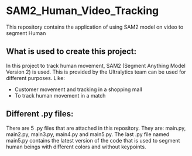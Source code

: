 # SAM2_Human_Video_Tracking
This repository contains the application of using SAM2 model on video to segment Human

## What is used to create this project:
In this project to track human movement, SAM2 (Segment Anything Model Version 2) is used. This is provided by the Ultralytics team can be used for different purposes. Like:
- Customer movement and tracking in a shopping mall
- To track human movement in a match

## Different .py files:
There are 5 .py files that are attached in this repository. They are: main.py, main2.py, main3.py, main4.py and main5.py. The last .py file named main5.py contains the latest version of the code that is used to segment human beings with different colors and without keypoints.  
